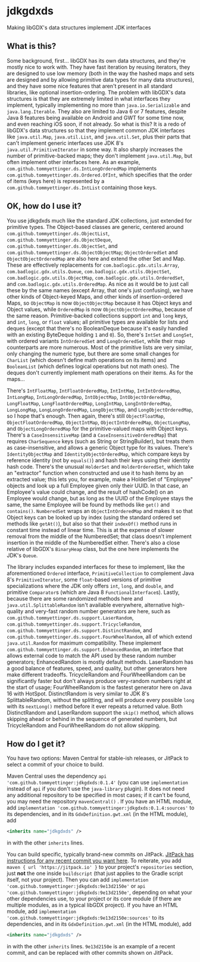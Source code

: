 # jdkgdxds
Making libGDX's data structures implement JDK interfaces

## What is this?

Some background, first... libGDX has its own data structures, and they're mostly nice to work with. They have fast iteration by
reusing iterators, they are designed to use low memory (both in the way the hashed maps and sets are designed and by allowing
primitive data types for many data structures), and they have some nice features that aren't present in all standard libraries,
like optional insertion-ordering. The problem with libGDX's data structures is that they are extremely limited in what interfaces
they implement, typically implementing no more than `java.io.Serializable` and `java.lang.Iterable`. They also are limited to Java
6 or 7 features, despite Java 8 features being available on Android and GWT for some time now, and even reaching iOS soon, if not
already. So what is this? It is a redo of libGDX's data structures so that they implement common JDK interfaces like
`java.util.Map`, `java.util.List`, and `java.util.Set`, plus their parts that can't implement generic interfaces use JDK 8's
`java.util.PrimitiveIterator` in some way. It also sharply increases the number of primitive-backed maps; they don't implement
`java.util.Map`, but often implement other interfaces here. As an example, `com.github.tommyettinger.ds.IntLongOrderedMap`
implements `com.github.tommyettinger.ds.Ordered.OfInt`, which specifies that the order of items (keys here) is represented by a
`com.github.tommyettinger.ds.IntList` containing those keys.

## OK, how do I use it?

You use jdkgdxds much like the standard JDK collections, just extended for primitive types. The Object-based classes are generic,
centered around `com.github.tommyettinger.ds.ObjectList`, `com.github.tommyettinger.ds.ObjectDeque`,
`com.github.tommyettinger.ds.ObjectSet`, and `com.github.tommyettinger.ds.ObjectObjectMap`; `ObjectOrderedSet` and
`ObjectObjectOrderedMap` are also here and extend the other Set and Map. These are effectively replacements for
`com.badlogic.gdx.utils.Array`, `com.badlogic.gdx.utils.Queue`, `com.badlogic.gdx.utils.ObjectSet`,
`com.badlogic.gdx.utils.ObjectMap`, `com.badlogic.gdx.utils.OrderedSet`, and `com.badlogic.gdx.utils.OrderedMap`. As nice as it
would be to just call these by the same names (except Array, that one's just confusing), we have other kinds of Object-keyed Maps,
and other kinds of insertion-ordered Maps, so `ObjectMap` is now `ObjectObjectMap` because it has Object keys and Object values,
while `OrderedMap` is now `ObjectObjectOrderedMap`, because of the same reason. Primitive-backed collections support `int`
and `long` keys, and `int`, `long`, or `float` values; all primitive types are available for lists and deques (except that there's
no BooleanDeque because it's easily handled with an existing ByteDeque holding `1` and `0`). So, there's `IntSet` and `LongSet`,
with ordered variants `IntOrderedSet` and `LongOrderedSet`, while their map counterparts are more numerous. Most of the primitive
lists are very similar, only changing the numeric type, but there are some small changes for `CharList` (which doesn't define math
operations on its items) and `BooleanList` (which defines logical operations but not math ones). The deques don't currently
implement math operations on their items. As for the maps...

There's `IntFloatMap`, `IntFloatOrderedMap`, `IntIntMap`, `IntIntOrderedMap`, `IntLongMap`, `IntLongOrderedMap`,
`IntObjectMap`, `IntObjectOrderedMap`, `LongFloatMap`, `LongFloatOrderedMap`, `LongIntMap`, `LongIntOrderedMap`,
`LongLongMap`, `LongLongOrderedMap`, `LongObjectMap`, and `LongObjectOrderedMap`, so I hope that's enough. Then again, there's
still `ObjectFloatMap`, `ObjectFloatOrderedMap`, `ObjectIntMap`, `ObjectIntOrderedMap`, `ObjectLongMap`, and
`ObjectLongOrderedMap` for the primitive-valued maps with Object keys. There's a `CaseInsensitiveMap` (and a
`CaseInsensitiveOrderedMap`) that requires `CharSequence` keys (such as String or StringBuilder), but treats them as
case-insensitive, and allows a generic Object type for its values. There's `IdentityObjectMap` and `IdentityObjectOrderedMap`,
which compare keys by reference identity (not by `equals()`) and hash their keys using their identity hash code. There's the
unusual `HolderSet` and `HolderOrderedSet`, which take an "extractor" function when constructed and use it to hash items by an
extracted value; this lets you, for example, make a HolderSet of "Employee" objects and look up a full Employee given only their
UUID. In that case, an Employee's value could change, and the result of hashCode() on an Employee would change, but as long as the
UUID of the Employee stays the same, the same Employee will be found by methods like `get()` and `contains()`. `NumberedSet` wraps
an `ObjectIntOrderedMap` and makes it so that Object keys can be looked up by index (using the standard ordered set methods like
`getAt()`), but also so that their `indexOf()` method runs in constant time instead of linear time. This is at the expense of
slower removal from the middle of the NumberedSet; that class doesn't implement insertion in the middle of the NumberedSet either.
There's also a close relative of libGDX's `BinaryHeap` class, but the one here implements the JDK's `Queue`.

The library includes expanded interfaces for these to implement, like the aforementioned `Ordered` interface,
`PrimitiveCollection` to complement Java 8's `PrimitiveIterator`, some `float`-based versions of primitive specializations where
the JDK only offers `int`, `long`, and `double`, and primitive `Comparator`s (which are Java 8 `FunctionalInterface`s). Lastly,
because there are some randomized methods here and `java.util.SplittableRandom` isn't available everywhere, alternative
high-quality and very-fast random number generators are here, such as `com.github.tommyettinger.ds.support.LaserRandom`,
`com.github.tommyettinger.ds.support.TricycleRandom`, `com.github.tommyettinger.ds.support.DistinctRandom`, and
`com.github.tommyettinger.ds.support.FourWheelRandom`, all of which extend `java.util.Random` for maximum compatibility. These
implement `com.github.tommyettinger.ds.support.EnhancedRandom`, an interface that allows external code to match the API used by
these random number generators; EnhancedRandom is mostly default methods. LaserRandom has a good balance of features, speed, and
quality, but other generators here make different tradeoffs. TricycleRandom and FourWheelRandom can be significantly faster
but don't always produce very-random numbers right at the start of usage; FourWheelRandom is the fastest generator here on Java 16
with HotSpot. DistinctRandom is very similar to JDK 8's SplittableRandom, without the splitting, and will produce every possible
`long` with its `nextLong()` method before it ever repeats a returned value. Both DistinctRandom and LaserRandom support the
`skip()` method, which allows skipping ahead or behind in the sequence of generated numbers, but TricycleRandom and
FourWheelRandom do not allow skipping.

## How do I get it?

You have two options: Maven Central for stable-ish releases, or JitPack to select a commit of your choice to build.

Maven Central uses the dependency `api 'com.github.tommyettinger:jdkgdxds:0.1.4'` (you can use `implementation` instead
of `api` if you don't use the `java-library` plugin). It does not need any additional repository to be specified in most
cases; if it can't be found, you may need the repository `mavenCentral()` . If you have an HTML module, add
`implementation 'com.github.tommyettinger:jdkgdxds:0.1.4:sources'` to its dependencies, and in its
`GdxDefinition.gwt.xml` (in the HTML module), add
```xml
<inherits name="jdkgdxds" />
```
in with the other `inherits` lines.

You can build specific, typically brand-new commits on JitPack.
[JitPack has instructions for any recent commit you want here](https://jitpack.io/#tommyettinger/jdkgdxds/9e13d2150e).
To reiterate, you add `maven { url 'https://jitpack.io' }` to your project's `repositories` section, just **not** the one inside
`buildscript` (that just applies to the Gradle script itself, not your project). Then you can add
`implementation 'com.github.tommyettinger:jdkgdxds:9e13d2150e'` or `api 'com.github.tommyettinger:jdkgdxds:9e13d2150e'`, depending
on what your other dependencies use, to your project or its core module (if there are multiple modules, as in a typical libGDX
project). If you have an HTML module, add `implementation 'com.github.tommyettinger:jdkgdxds:9e13d2150e:sources'` to its
dependencies, and in its `GdxDefinition.gwt.xml` (in the HTML module), add
```xml
<inherits name="jdkgdxds" />
```
in with the other `inherits` lines. `9e13d2150e` is an example of a recent commit, and can be
replaced with other commits shown on JitPack.